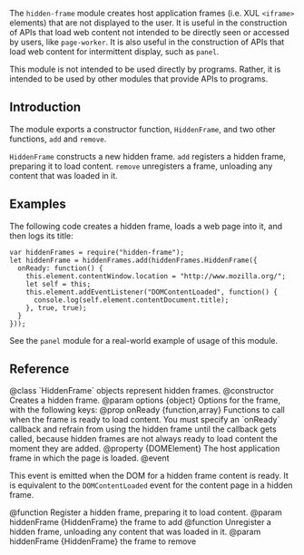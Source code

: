 <!-- This Source Code Form is subject to the terms of the Mozilla Public
   - License, v. 2.0. If a copy of the MPL was not distributed with this
   - file, You can obtain one at http://mozilla.org/MPL/2.0/. -->

<!-- contributed by Myk Melez [myk@mozilla.org] -->

The `hidden-frame` module creates host application frames (i.e. XUL `<iframe>`
elements) that are not displayed to the user.  It is useful in the construction
of APIs that load web content not intended to be directly seen or accessed
by users, like `page-worker`.  It is also useful in the construction of APIs
that load web content for intermittent display, such as `panel`.

This module is not intended to be used directly by programs.  Rather, it is
intended to be used by other modules that provide APIs to programs.

Introduction
------------

The module exports a constructor function, `HiddenFrame`, and two other
functions, `add` and `remove`.

`HiddenFrame` constructs a new hidden frame.  `add` registers a hidden frame,
preparing it to load content.  `remove` unregisters a frame, unloading any
content that was loaded in it.

Examples
--------

The following code creates a hidden frame, loads a web page into it, and then
logs its title:

    var hiddenFrames = require("hidden-frame");
    let hiddenFrame = hiddenFrames.add(hiddenFrames.HiddenFrame({
      onReady: function() {
        this.element.contentWindow.location = "http://www.mozilla.org/";
        let self = this;
        this.element.addEventListener("DOMContentLoaded", function() {
          console.log(self.element.contentDocument.title);
        }, true, true);
      }
    }));

See the `panel` module for a real-world example of usage of this module.

Reference
---------
<api name="HiddenFrame">
@class
`HiddenFrame` objects represent hidden frames.
<api name="HiddenFrame">
@constructor
Creates a hidden frame.
@param options {object}
  Options for the frame, with the following keys:
  @prop onReady {function,array}
    Functions to call when the frame is ready to load content.  You must specify
    an `onReady` callback and refrain from using the hidden frame until
    the callback gets called, because hidden frames are not always ready to load
    content the moment they are added.
</api>

<api name="element">
@property {DOMElement}
The host application frame in which the page is loaded.
</api>

<api name="ready">
@event

This event is emitted when the DOM for a hidden frame content is ready.
It is equivalent to the `DOMContentLoaded` event for the content page in
a hidden frame.
</api>
</api>

<api name="add">
@function
Register a hidden frame, preparing it to load content.
@param hiddenFrame {HiddenFrame} the frame to add
</api>

<api name="remove">
@function
Unregister a hidden frame, unloading any content that was loaded in it.
@param hiddenFrame {HiddenFrame} the frame to remove
</api>
